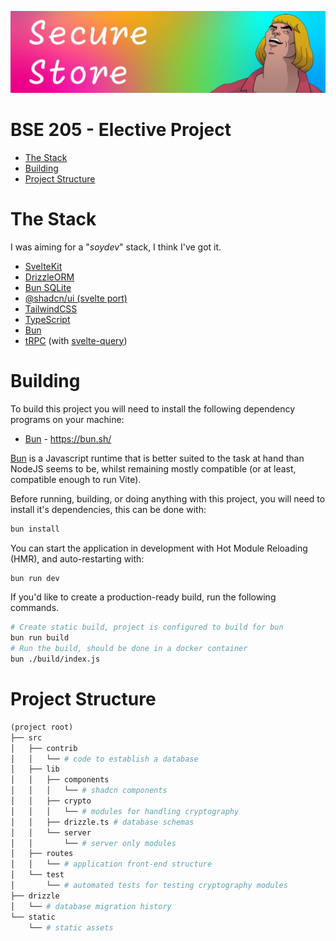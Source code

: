 ![Banner Image](./.assets/banner.png)

<h1>BSE 205 - Elective Project</h1>

-   [The Stack](#the-stack)
-   [Building](#building)
-   [Project Structure](#project-structure)

# The Stack

I was aiming for a "_soydev_" stack, I think I've got it.

-   [SvelteKit](https://kit.svelte.dev)
-   [DrizzleORM](https://orm.drizzle.team/)
-   [Bun SQLite](https://bun.sh/docs/api/sqlite)
-   [@shadcn/ui (svelte port)](https://www.shadcn-svelte.com/)
-   [TailwindCSS](https://tailwindcss.com/)
-   [TypeScript](https://www.typescriptlang.org/)
-   [Bun](https://bun.sh)
-   [tRPC](https://trpc.io) (with [svelte-query](https://github.com/vishalbalaji/trpc-svelte-query-adapter))

# Building

To build this project you will need to install the following dependency programs on your machine:

-   [Bun](https://bun.sh) - https://bun.sh/

[Bun](https://bun.sh) is a Javascript runtime that is better suited to the task at hand than NodeJS seems to be, whilst remaining mostly compatible (or at least, compatible enough to run Vite).

Before running, building, or doing anything with this project, you will need to install it's dependencies, this can be done with:

```sh
bun install
```

You can start the application in development with Hot Module Reloading (HMR), and auto-restarting with:

```sh
bun run dev
```

If you'd like to create a production-ready build, run the following commands.

```sh
# Create static build, project is configured to build for bun
bun run build
# Run the build, should be done in a docker container
bun ./build/index.js
```

# Project Structure

```py
(project root)
├── src
│   ├── contrib
│   │   └── # code to establish a database
│   ├── lib
│   │   ├── components
│   │   │   └── # shadcn components
│   │   ├── crypto
│   │   │   └── # modules for handling cryptography
│   │   ├── drizzle.ts # database schemas
│   │   └── server
│   │       └── # server only modules
│   ├── routes
│   │   └── # application front-end structure
│   └── test
│       └── # automated tests for testing cryptography modules
├── drizzle
│   └── # database migration history
└── static
    └── # static assets
```
